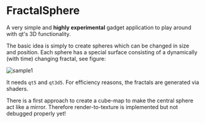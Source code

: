 FractalSphere
=============
A very simple and **highly experimental** gadget application to play around with qt's 3D functionality.

The basic idea is simply to create spheres which can be changed in size and position. 
Each sphere has a special surface consisting of a dynamically (with time) changing fractal, see figure:

![sample1](http://i.imgur.com/cJDEAWY.png?1)

It needs `qt5` and `qt3d5`. For efficiency reasons, the fractals are generated via shaders.

There is a first approach to create a cube-map to make the central sphere act like a mirror. Therefore render-to-texture is implemented but not debugged properly yet!

